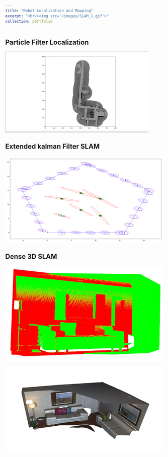```yaml
---
title: "Robot Localization and Mapping"
excerpt: "<br/><img src='/images/SLAM_1.gif'>"
collection: portfolio
---
```


## Particle Filter Localization

![](/images/pf_gif.gif)



## Extended kalman Filter SLAM

![](/images/ekf_slam.png)



## Dense 3D SLAM 

![](/images/slam_icp.png)


![](/images/slam_recon.png)
